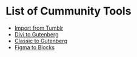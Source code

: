 # List of Cummunity Tools

- [Import from Tumblr](https://github.com/WordPress/move-to-wp/tree/trunk/tools/import-from-tumblr)
- [Divi to Gutenberg](https://github.com/WordPress/move-to-wp/tree/trunk/tools/divi-to-gutenberg)
- [Classic to Gutenberg](https://github.com/WordPress/move-to-wp/tree/trunk/tools/classic-to-gutenberg)
- [Figma to Blocks](https://github.com/WordPress/move-to-wp/tree/trunk/tools/figma-to-blocks)